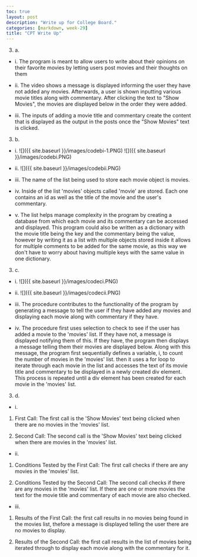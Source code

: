 ```yaml
---
toc: true
layout: post
description: "Write up for College Board."
categories: [markdown, week-29]
title: "CPT Write Up"
---
```


3. a. 

- i. The program is meant to allow users to write about their opinions on their favorite movies by letting users post movies and their thoughts on them

- ii. The video shows a message is displayed informing the user they have not added any movies. Afterwards, a user is shown inputting various movie titles along with commentary. After clicking the text to "Show Movies", the movies are displayed below in the order they were added.

- iii. The inputs of adding a movie title and commentary create the content that is displayed as the output in the posts once the "Show Movies" text is clicked.

3. b. 

- i. 
![]({{ site.baseurl }}/images/codebi-1.PNG)
![]({{ site.baseurl }}/images/codebi.PNG)

- ii. 
![]({{ site.baseurl }}/images/codebii.PNG)

- iii. The name of the list being used to store each movie object is movies.

- iv. Inside of the list 'movies' objects called 'movie' are stored. Each one contains an id as well as the title of the movie and the user's commentary.

- v. The list helps manage complexity in the program by creating a database from which each movie and its commentary can be accessed and displayed. This program could also be written as a dictionary with the movie title being the key and the commentary being the value, however by writing it as a list with multiple objects stored inside it allows for multiple comments to be added for the same movie, as this way we don't have to worry about having multiple keys with the same value in one dictionary.

3. c. 

- i. 
![]({{ site.baseurl }}/images/codeci.PNG)

- ii. 
![]({{ site.baseurl }}/images/codecii.PNG)

- iii. The procedure contributes to the functionality of the program by generating a message to tell the user if they have added any movies and displaying each movie along with commentary if they have.

- iv. The procedure first uses selection to check to see if the user has added a movie to the 'movies' list. If they have not, a message is displayed notifying them of this. If they have, the program then displays a message telling them their movies are displayed below. Along with this message, the program first sequentially defines a variable, i, to count the number of movies in the 'movies' list. then it uses a for loop to iterate through each movie in the list and accesses the text of its movie title and commentary to be displayed in a newly created div element. This process is repeated until a div element has been created for each movie in the 'movies' list.

3. d. 

- i. 

1. First Call: The first call is the 'Show Movies' text being clicked when there are no movies in the 'movies' list.

2. Second Call: The second call is the 'Show Movies' text being clicked when there are movies in the 'movies' list.

- ii. 

1. Conditions Tested by the First Call: The first call checks if there are any movies in the 'movies' list.

2. Conditions Tested by the Second Call: The second call checks if there are any movies in the 'movies' list. If there are one or more movies the text for the movie title and commentary of each movie are also checked.

- iii.

1. Results of the First Call: the first call results in no movies being found in the movies list, thefore a message is displayed telling the user there are no movies to display.

2. Results of the Second Call: the first call results in the list of movies being iterated through to display each movie along with the commentary for it.




